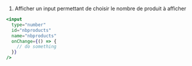 1. Afficher un input permettant de choisir le nombre de produit à afficher

```jsx
<input
  type="number"
  id="nbproducts"
  name="nbproducts"
  onChange={() => {
    // do something
  }}
/>
```
